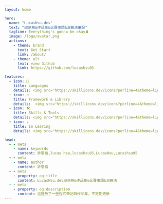 ```yaml
---
layout: home

hero:
  name: "LucasHsu.dev"
  text: "部落格&作品集&比賽事蹟&演算法筆記"
  tagline: Everything's gonna be okay🪲
  image: /logo/avatar.png
  actions:
    - theme: brand
      text: Get Start
      link: /about/
    - theme: alt
      text: view Github
      link: https://github.com/lucashsu95

features:
  - icon: 🐛
    title: Languages
    details: <img src="https://skillicons.dev/icons?perline=4&theme=light&i=python,html,css,js,php" class="icon-img">
  - icon: 🔥
    title: Framework & Library
    details:  <img src="https://skillicons.dev/icons?perline=4&theme=light&i=vue,pinia,bootstrap,laravel,react,tailwind" class="icon-img">
  - icon: 🛠
    title: Skills & Tools
    details: <img src="https://skillicons.dev/icons?perline=4&theme=light&i=vscode,phpstorm,ps,ai,pr,figma,notion,mysql,github,git,docker" class="icon-img">
  - icon: ☕
    title: In Learing
    details: <img src="https://skillicons.dev/icons?perline=4&theme=light&i=linux,nextjs,java,spring" class="icon-img">

head:
  - - meta
    - name: keywords
      content: 許恩綸,lucas hsu,lucashsu95,LucasHsu,Lucashsu95
  - - meta
    - name: author
      content: 許恩綸
  - - meta
    - property: og:title
      content: LucasHsu.dev部落格&作品集&比賽事蹟&演算法
  - - meta
    - property: og:description
      content: 這裡放了一些程式筆記和作品集，不定期更新
---
```

<style>
.main .text{
  font-weight: 900;
}
</style>